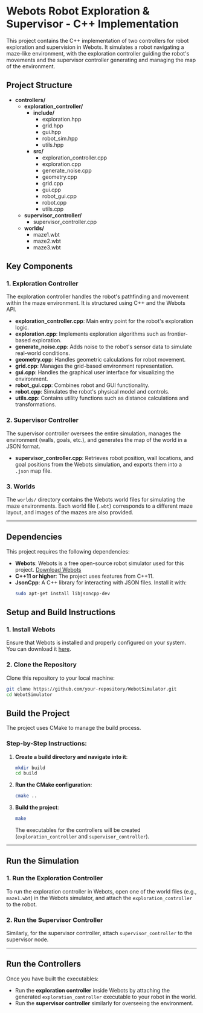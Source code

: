 # Webots Robot Exploration & Supervisor - C++ Implementation

This project contains the C++ implementation of two controllers for robot exploration and supervision in Webots. It simulates a robot navigating a maze-like environment, with the exploration controller guiding the robot's movements and the supervisor controller generating and managing the map of the environment.

## Project Structure

- **controllers/**
  - **exploration_controller/**
    - **include/**
      - exploration.hpp
      - grid.hpp
      - gui.hpp
      - robot_sim.hpp
      - utils.hpp
    - **src/**
      - exploration_controller.cpp
      - exploration.cpp
      - generate_noise.cpp
      - geometry.cpp
      - grid.cpp
      - gui.cpp
      - robot_gui.cpp
      - robot.cpp
      - utils.cpp
  - **supervisor_controller/**
    - supervisor_controller.cpp
  - **worlds/**
    - maze1.wbt
    - maze2.wbt
    - maze3.wbt


## Key Components

### 1. **Exploration Controller**
The exploration controller handles the robot's pathfinding and movement within the maze environment. It is structured using C++ and the Webots API.

- **exploration_controller.cpp**: Main entry point for the robot's exploration logic.
- **exploration.cpp**: Implements exploration algorithms such as frontier-based exploration.
- **generate_noise.cpp**: Adds noise to the robot's sensor data to simulate real-world conditions.
- **geometry.cpp**: Handles geometric calculations for robot movement.
- **grid.cpp**: Manages the grid-based environment representation.
- **gui.cpp**: Handles the graphical user interface for visualizing the environment.
- **robot_gui.cpp**: Combines robot and GUI functionality.
- **robot.cpp**: Simulates the robot's physical model and controls.
- **utils.cpp**: Contains utility functions such as distance calculations and transformations.

### 2. **Supervisor Controller**
The supervisor controller oversees the entire simulation, manages the environment (walls, goals, etc.), and generates the map of the world in a JSON format.

- **supervisor_controller.cpp**: Retrieves robot position, wall locations, and goal positions from the Webots simulation, and exports them into a `.json` map file.

### 3. **Worlds**
The `worlds/` directory contains the Webots world files for simulating the maze environments. Each world file (`.wbt`) corresponds to a different maze layout, and images of the mazes are also provided.

---

## Dependencies

This project requires the following dependencies:

- **Webots**: Webots is a free open-source robot simulator used for this project. [Download Webots](https://cyberbotics.com/)
- **C++11 or higher**: The project uses features from C++11.
- **JsonCpp**: A C++ library for interacting with JSON files. Install it with:
  ```bash
  sudo apt-get install libjsoncpp-dev
  ```
  

## Setup and Build Instructions

### 1. Install Webots
Ensure that Webots is installed and properly configured on your system. You can download it [here](https://cyberbotics.com/).

### 2. Clone the Repository
Clone this repository to your local machine:

```bash
git clone https://github.com/your-repository/WebotSimulator.git
cd WebotSimulator
```

## Build the Project

The project uses CMake to manage the build process.

### Step-by-Step Instructions:

1. **Create a build directory and navigate into it**:

    ```bash
    mkdir build
    cd build
    ```

2. **Run the CMake configuration**:

    ```bash
    cmake ..
    ```

3. **Build the project**:

    ```bash
    make
    ```

    The executables for the controllers will be created (`exploration_controller` and `supervisor_controller`).

---

## Run the Simulation

### 1. **Run the Exploration Controller**
To run the exploration controller in Webots, open one of the world files (e.g., `maze1.wbt`) in the Webots simulator, and attach the `exploration_controller` to the robot.

### 2. **Run the Supervisor Controller**
Similarly, for the supervisor controller, attach `supervisor_controller` to the supervisor node.

---

## Run the Controllers

Once you have built the executables:

- Run the **exploration controller** inside Webots by attaching the generated `exploration_controller` executable to your robot in the world.
- Run the **supervisor controller** similarly for overseeing the environment.
